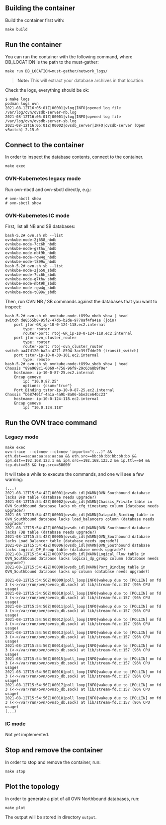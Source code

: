 ## Building the container

Build the container first with:
```
make build
```

## Run the container

You can run the container with the following command, where DB_LOCATION is the path to the must-gather:
```
make run DB_LOCATION=must-gather/network_logs/
```
> **Note:** This will extract your database archives in that location.

Check the logs, everything should be ok:
```
$ make logs
podman logs ovn
2021-08-12T16:05:01Z|00001|vlog|INFO|opened log file /var/log/ovn/ovsdb-server-nb.log
2021-08-12T16:05:01Z|00001|vlog|INFO|opened log file /var/log/ovn/ovsdb-server-sb.log
2021-08-12T16:05:01Z|00002|ovsdb_server|INFO|ovsdb-server (Open vSwitch) 2.15.0
```

## Connect to the container

In order to inspect the database contents, connect to the container.
```
make exec
```

### OVN-Kubernetes legacy mode

Run ovn-nbctl and ovn-sbctl directly, e.g.:
```
# ovn-nbctl show
# ovn-sbctl show
```

### OVN-Kubernetes IC mode

First, list all NB and SB databases:
```
bash-5.2# ovn.sh nb --list
ovnkube-node-2j658_nbdb
ovnkube-node-7cc6h_nbdb
ovnkube-node-g7thw_nbdb
ovnkube-node-nbt9h_nbdb
ovnkube-node-rgw4g_nbdb
ovnkube-node-t899w_nbdb
bash-5.2# ovn.sh sb --list
ovnkube-node-2j658_sbdb
ovnkube-node-7cc6h_sbdb
ovnkube-node-g7thw_sbdb
ovnkube-node-nbt9h_sbdb
ovnkube-node-rgw4g_sbdb
ovnkube-node-t899w_sbdb
```

Then, run OVN NB / SB commands against the databases that you want to inspect:
```
bash-5.2# ovn.sh nb ovnkube-node-t899w_nbdb show | head
switch de8555b8-95f2-47d6-b2de-9778af4fa41e (join)
    port jtor-GR_ip-10-0-124-118.ec2.internal
        type: router
        router-port: rtoj-GR_ip-10-0-124-118.ec2.internal
    port jtor-ovn_cluster_router
        type: router
        router-port: rtoj-ovn_cluster_router
switch aa47d120-ba2a-4271-8594-3ac39f7dde20 (transit_switch)
    port tstor-ip-10-0-30-101.ec2.internal
        type: remote
bash-5.2# ovn.sh sb ovnkube-node-t899w_sbdb show | head
Chassis "89e969c1-0069-4758-96f9-29c63a8b9f0e"
    hostname: ip-10-0-87-25.ec2.internal
    Encap geneve
        ip: "10.0.87.25"
        options: {csum="true"}
    Port_Binding tstor-ip-10-0-87-25.ec2.internal
Chassis "b687401f-4a1a-4a9b-8a06-bbe2ce64bc23"
    hostname: ip-10-0-124-118.ec2.internal
    Encap geneve
        ip: "10.0.124.118"
```

## Run the OVN trace command

### Legacy mode
```
make exec
ovn-trace  --ct=new --ct=new 'inport=="(...)" && eth.dst==aa:aa:aa:aa:aa:aa && eth.src==bb:bb:bb:bb:bb:bb && ip4.dst==192.168.123.1 && ip4.src==192.168.123.2 && ip.ttl==64 && tcp.dst==53 && tcp.src==50000'
```

It will take a while to execute the commands, and one will see a few warning:
```
(...)
2021-08-12T15:54:42Z|00001|ovsdb_idl|WARN|OVN_Southbound database lacks BFD table (database needs upgrade?)
2021-08-12T15:54:42Z|00002|ovsdb_idl|WARN|Chassis_Private table in OVN_Southbound database lacks nb_cfg_timestamp column (database needs upgrade?)
2021-08-12T15:54:42Z|00003|ovsdb_idl|WARN|Datapath_Binding table in OVN_Southbound database lacks load_balancers column (database needs upgrade?)
2021-08-12T15:54:42Z|00004|ovsdb_idl|WARN|OVN_Southbound database lacks FDB table (database needs upgrade?)
2021-08-12T15:54:42Z|00005|ovsdb_idl|WARN|OVN_Southbound database lacks Load_Balancer table (database needs upgrade?)
2021-08-12T15:54:42Z|00006|ovsdb_idl|WARN|OVN_Southbound database lacks Logical_DP_Group table (database needs upgrade?)
2021-08-12T15:54:42Z|00007|ovsdb_idl|WARN|Logical_Flow table in OVN_Southbound database lacks logical_dp_group column (database needs upgrade?)
2021-08-12T15:54:42Z|00008|ovsdb_idl|WARN|Port_Binding table in OVN_Southbound database lacks up column (database needs upgrade?)

2021-08-12T15:54:56Z|00009|poll_loop|INFO|wakeup due to [POLLIN] on fd 3 (<->/var/run/ovn/ovnsb_db.sock) at lib/stream-fd.c:157 (96% CPU usage)
2021-08-12T15:54:56Z|00010|poll_loop|INFO|wakeup due to [POLLIN] on fd 3 (<->/var/run/ovn/ovnsb_db.sock) at lib/stream-fd.c:157 (96% CPU usage)
2021-08-12T15:54:56Z|00011|poll_loop|INFO|wakeup due to [POLLIN] on fd 3 (<->/var/run/ovn/ovnsb_db.sock) at lib/stream-fd.c:157 (96% CPU usage)
2021-08-12T15:54:56Z|00012|poll_loop|INFO|wakeup due to [POLLIN] on fd 3 (<->/var/run/ovn/ovnsb_db.sock) at lib/stream-fd.c:157 (96% CPU usage)
2021-08-12T15:54:56Z|00013|poll_loop|INFO|wakeup due to [POLLIN] on fd 3 (<->/var/run/ovn/ovnsb_db.sock) at lib/stream-fd.c:157 (96% CPU usage)
2021-08-12T15:54:56Z|00014|poll_loop|INFO|wakeup due to [POLLIN] on fd 3 (<->/var/run/ovn/ovnsb_db.sock) at lib/stream-fd.c:157 (96% CPU usage)
2021-08-12T15:54:56Z|00015|poll_loop|INFO|wakeup due to [POLLIN] on fd 3 (<->/var/run/ovn/ovnsb_db.sock) at lib/stream-fd.c:157 (96% CPU usage)
2021-08-12T15:54:56Z|00016|poll_loop|INFO|wakeup due to [POLLIN] on fd 3 (<->/var/run/ovn/ovnsb_db.sock) at lib/stream-fd.c:157 (96% CPU usage)
2021-08-12T15:54:56Z|00017|poll_loop|INFO|wakeup due to [POLLIN] on fd 3 (<->/var/run/ovn/ovnsb_db.sock) at lib/stream-fd.c:157 (96% CPU usage)
2021-08-12T15:54:56Z|00018|poll_loop|INFO|wakeup due to [POLLIN] on fd 3 (<->/var/run/ovn/ovnsb_db.sock) at lib/stream-fd.c:157 (96% CPU usage)
(...)
```

### IC mode

Not yet implemented.

## Stop and remove the container

In order to stop and remove the container, run:
```
make stop
```

## Plot the topology

In order to generate a plot of all OVN Northbound databases, run:
```
make plot
```

The output will be stored in directory `output`.

